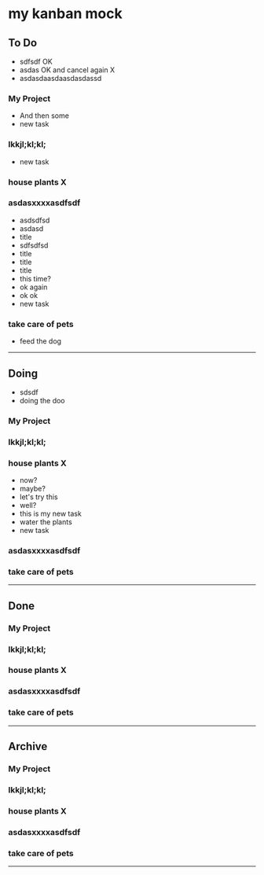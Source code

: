 # my kanban mock

## To Do

- sdfsdf OK
- asdas OK and cancel again X
- asdasdaasdaasdasdassd

### My Project

- And then some
- new task

### lkkjl;kl;kl;

- new task

### house plants X

### asdasxxxxasdfsdf

- asdsdfsd
- asdasd
- title
- sdfsdfsd
- title
- title
- title
- this time?
- ok again
- ok ok
- new task

### take care of pets

- feed the dog

----------

## Doing

- sdsdf
- doing the doo

### My Project

### lkkjl;kl;kl;

### house plants X

- now?
- maybe?
- let's try this
- well?
- this is my new task
- water the plants
- new task

### asdasxxxxasdfsdf

### take care of pets

----------

## Done

### My Project

### lkkjl;kl;kl;

### house plants X

### asdasxxxxasdfsdf

### take care of pets

----------

## Archive

### My Project

### lkkjl;kl;kl;

### house plants X

### asdasxxxxasdfsdf

### take care of pets

----------
